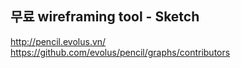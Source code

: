 
## 무료 wireframing tool - Sketch

http://pencil.evolus.vn/
https://github.com/evolus/pencil/graphs/contributors
